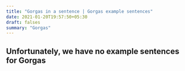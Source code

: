 ```yaml
---
title: "Gorgas in a sentence | Gorgas example sentences"
date: 2021-01-20T19:57:50+05:30
draft: falses
summary: "Gorgas"
---
```

## Unfortunately, we have no example sentences for Gorgas                 

